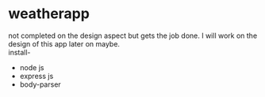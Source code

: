# weatherapp
not completed on the design aspect but gets the job done. I will work on the design of this app later on maybe.
<br>
install-
<ul>
<li>node js</li>
<li>express js</li>
<li>body-parser</li>
